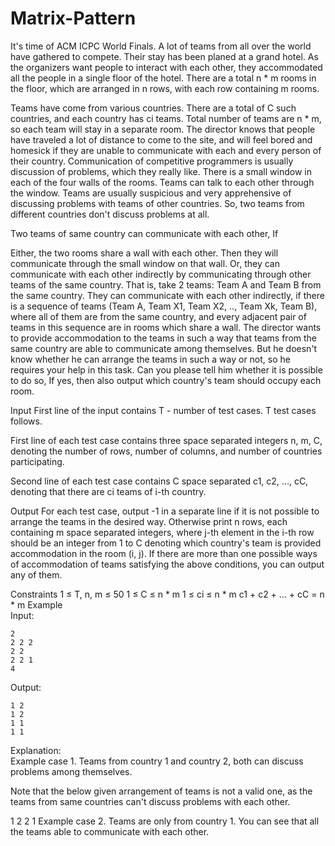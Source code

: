 # Matrix-Pattern
It's time of ACM ICPC World Finals. A lot of teams from all over the world have gathered to compete. Their stay has been planed at a grand hotel. As the organizers want people to interact with each other, they accommodated all the people in a single floor of the hotel. There are a total n * m rooms in the floor, which are arranged in n rows, with each row containing m rooms.

Teams have come from various countries. There are a total of C such countries, and each country has ci teams. Total number of teams are n * m, so each team will stay in a separate room. The director knows that people have traveled a lot of distance to come to the site, and will feel bored and homesick if they are unable to communicate with each and every person of their country. Communication of competitive programmers is usually discussion of problems, which they really like. There is a small window in each of the four walls of the rooms. Teams can talk to each other through the window. Teams are usually suspicious and very apprehensive of discussing problems with teams of other countries. So, two teams from different countries don't discuss problems at all.

Two teams of same country can communicate with each other, If

Either, the two rooms share a wall with each other. Then they will communicate through the small window on that wall.
Or, they can communicate with each other indirectly by communicating through other teams of the same country. That is, take 2 teams: Team A and Team B from the same country. They can communicate with each other indirectly, if there is a sequence of teams (Team A, Team X1, Team X2, .., Team Xk, Team B), where all of them are from the same country, and every adjacent pair of teams in this sequence are in rooms which share a wall.
The director wants to provide accommodation to the teams in such a way that teams from the same country are able to communicate among themselves. But he doesn't know whether he can arrange the teams in such a way or not, so he requires your help in this task. Can you please tell him whether it is possible to do so, If yes, then also output which country's team should occupy each room.

Input
First line of the input contains T - number of test cases. T test cases follows.

First line of each test case contains three space separated integers n, m, C, denoting the number of rows, number of columns, and number of countries participating.

Second line of each test case contains C space separated c1, c2, ..., cC, denoting that there are ci teams of i-th country.

Output
For each test case, output -1 in a separate line if it is not possible to arrange the teams in the desired way. Otherwise print n rows, each containing m space separated integers, where j-th element in the i-th row should be an integer from 1 to C denoting which country's team is provided accommodation in the room (i, j). If there are more than one possible ways of accommodation of teams satisfying the above conditions, you can output any of them.

Constraints
1 ≤ T, n, m ≤ 50
1 ≤ C ≤ n * m
1 ≤ ci ≤ n * m
c1 + c2 + ... + cC = n * m
Example<br>
Input:
```
2
2 2 2
2 2
2 2 1
4
```
Output:
```
1 2
1 2
1 1
1 1
```
Explanation:<br>
Example case 1. Teams from country 1 and country 2, both can discuss problems among themselves.

Note that the below given arrangement of teams is not a valid one, as the teams from same countries can't discuss problems with each other.

1 2
2 1
Example case 2. Teams are only from country 1. You can see that all the teams able to communicate with each other.
